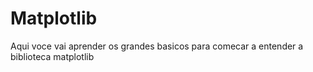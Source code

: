 # Matplotlib
Aqui voce vai aprender os grandes basicos para comecar a entender a biblioteca matplotlib
